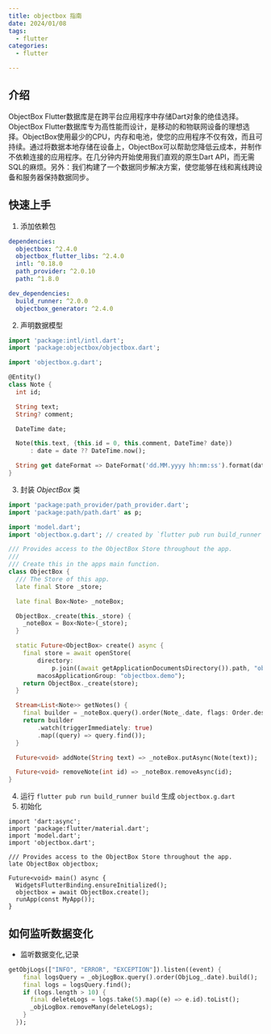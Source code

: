 ```yaml
---
title: objectbox 指南
date: 2024/01/08
tags:
  - flutter
categories:
  - flutter

---
```


## 介绍

ObjectBox Flutter数据库是在跨平台应用程序中存储Dart对象的绝佳选择。ObjectBox Flutter数据库专为高性能而设计，是移动的和物联网设备的理想选择。ObjectBox使用最少的CPU，内存和电池，使您的应用程序不仅有效，而且可持续。通过将数据本地存储在设备上，ObjectBox可以帮助您降低云成本，并制作不依赖连接的应用程序。在几分钟内开始使用我们直观的原生Dart API，而无需SQL的麻烦。另外：我们构建了一个数据同步解决方案，使您能够在线和离线跨设备和服务器保持数据同步。

## 快速上手

1. 添加依赖包

```yaml
dependencies:
  objectbox: ^2.4.0
  objectbox_flutter_libs: ^2.4.0
  intl: ^0.18.0
  path_provider: ^2.0.10
  path: ^1.8.0

dev_dependencies:
  build_runner: ^2.0.0
  objectbox_generator: ^2.4.0
```

2. 声明数据模型
```dart
import 'package:intl/intl.dart';
import 'package:objectbox/objectbox.dart';

import 'objectbox.g.dart';

@Entity()
class Note {
  int id;

  String text;
  String? comment;

  DateTime date;

  Note(this.text, {this.id = 0, this.comment, DateTime? date})
      : date = date ?? DateTime.now();

  String get dateFormat => DateFormat('dd.MM.yyyy hh:mm:ss').format(date);
}
```

3. 封装 *ObjectBox* 类
```dart
import 'package:path_provider/path_provider.dart';
import 'package:path/path.dart' as p;

import 'model.dart';
import 'objectbox.g.dart'; // created by `flutter pub run build_runner build`

/// Provides access to the ObjectBox Store throughout the app.
///
/// Create this in the apps main function.
class ObjectBox {
  /// The Store of this app.
  late final Store _store;

  late final Box<Note> _noteBox;

  ObjectBox._create(this._store) {
    _noteBox = Box<Note>(_store);
  }

  static Future<ObjectBox> create() async {
    final store = await openStore(
        directory:
            p.join((await getApplicationDocumentsDirectory()).path, "obx-demo"),
        macosApplicationGroup: "objectbox.demo");
    return ObjectBox._create(store);
  }

  Stream<List<Note>> getNotes() {
    final builder = _noteBox.query().order(Note_.date, flags: Order.descending);
    return builder
        .watch(triggerImmediately: true)
        .map((query) => query.find());
  }

  Future<void> addNote(String text) => _noteBox.putAsync(Note(text));

  Future<void> removeNote(int id) => _noteBox.removeAsync(id);
}

```

4. 运行 `flutter pub run build_runner build` 生成 `objectbox.g.dart`
5. 初始化
```3dart
import 'dart:async';
import 'package:flutter/material.dart';
import 'model.dart';
import 'objectbox.dart';

/// Provides access to the ObjectBox Store throughout the app.
late ObjectBox objectbox;

Future<void> main() async {
  WidgetsFlutterBinding.ensureInitialized();
  objectbox = await ObjectBox.create();
  runApp(const MyApp());
}
```



## 如何监听数据变化

- 监听数据变化,记录

```dart
getObjLogs(["INFO", "ERROR", "EXCEPTION"]).listen((event) {
    final logsQuery = _objLogBox.query().order(ObjLog_.date).build();
    final logs = logsQuery.find();
    if (logs.length > 10) {
      final deleteLogs = logs.take(5).map((e) => e.id).toList();
      _objLogBox.removeMany(deleteLogs);
    }
  });
```



